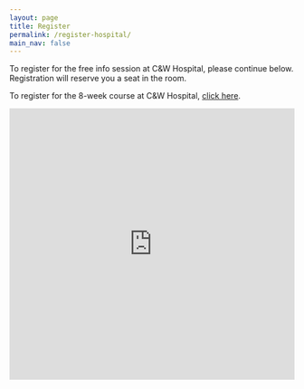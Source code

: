 ```yaml
---
layout: page
title: Register
permalink: /register-hospital/
main_nav: false
---
```


To register for the free info session at C&W Hospital, please continue below. Registration will reserve you a seat in the room.

To register for the 8-week course at C&W Hospital, [click here](/register-8week-hospital/).

<iframe width="640px" height= "480px" src= "https://forms.office.com/Pages/ResponsePage.aspx?id=DQSIkWdsW0yxEjajBLZtrQAAAAAAAAAAAAMAAOkJCbBUMUdUQ1BHVUVJRTVKNDQ0WExYTk5PWjc0Sy4u&embed=true" frameborder= "0" marginwidth= "0" marginheight= "0" style= "border: none; max-width:100%; max-height:100vh" allowfullscreen webkitallowfullscreen mozallowfullscreen msallowfullscreen> </iframe>
